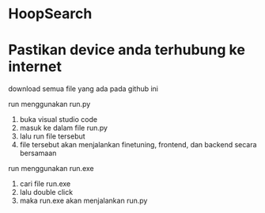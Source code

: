 # HoopSearch

# Pastikan device anda terhubung ke internet
download semua file yang ada pada github ini
   
run menggunakan run.py
1. buka visual studio code
2. masuk ke dalam file run.py
3. lalu run file tersebut
4. file tersebut akan menjalankan finetuning, frontend, dan backend secara bersamaan

run menggunakan run.exe
1. cari file run.exe
2. lalu double click
3. maka run.exe akan menjalankan run.py
